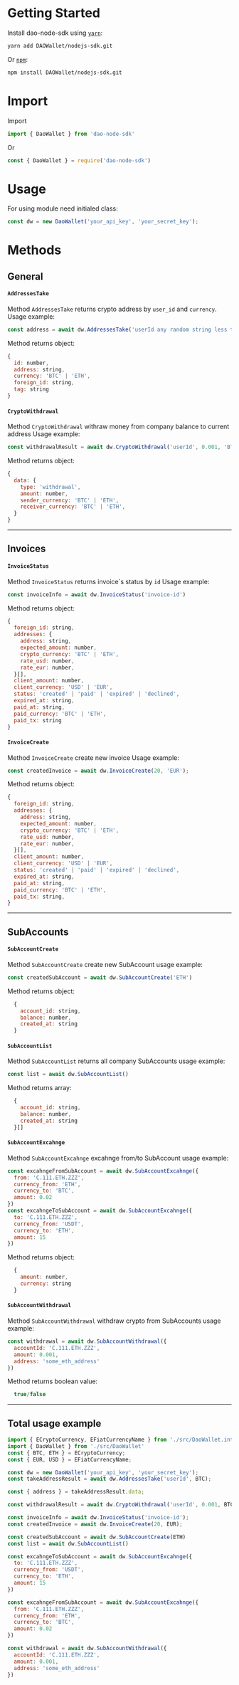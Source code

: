 # Getting Started
Install dao-node-sdk using [`yarn`](https://yarnpkg.com/en/package/jest):
```bash
yarn add DAOWallet/nodejs-sdk.git
```

Or [`npm`](https://www.npmjs.com/):

```bash
npm install DAOWallet/nodejs-sdk.git
```

# Import
Import
```javascript
import { DaoWallet } from 'dao-node-sdk'
```
Or
```javascript
const { DaoWallet } = require('dao-node-sdk')
```

# Usage
For using module need initialed class:
```javascript
const dw = new DaoWallet('your_api_key', 'your_secret_key');
```

# Methods
## General
#### `AddressesTake`
Method `AddressesTake` returns crypto address by `user_id` and `currency`.
Usage example:
```javascript
const address = await dw.AddressesTake('userId any random string less than 128 chars', 'BTC')
```
Method returns object:
```javascript
{
  id: number,
  address: string,
  currency: 'BTC' | 'ETH',
  foreign_id: string,
  tag: string
}
```

#### `CryptoWithdrawal`
Method `CryptoWithdrawal` withraw money from company balance to current address
Usage example:
```javascript
const withdrawalResult = await dw.CryptoWithdrawal('userId', 0.001, 'BTC', 'user_address')
```
Method returns object:
```javascript
{
  data: {
    type: 'withdrawal',
    amount: number,
    sender_currency: 'BTC' | 'ETH',
    receiver_currency: 'BTC' | 'ETH',
  }
}
```
---

## Invoices
#### `InvoiceStatus`
Method `InvoiceStatus` returns invoice\`s status by `id`
Usage example:
```javascript
const invoiceInfo = await dw.InvoiceStatus('invoice-id')
```
Method returns object:
```javascript
{
  foreign_id: string,
  addresses: {
    address: string,
    expected_amount: number,
    crypto_currency: 'BTC' | 'ETH',
    rate_usd: number,
    rate_eur: number,
  }[],
  client_amount: number,
  client_currency: 'USD' | 'EUR',
  status: 'created' | 'paid' | 'expired' | 'declined',
  expired_at: string,
  paid_at: string,
  paid_currency: 'BTC' | 'ETH',
  paid_tx: string
}
```
#### `InvoiceCreate`
Method `InvoiceCreate` create new invoice
Usage example:
```javascript
const createdInvoice = await dw.InvoiceCreate(20, 'EUR');
```
Method returns object:
```javascript
{
  foreign_id: string,
  addresses: {
    address: string,
    expected_amount: number,
    crypto_currency: 'BTC' | 'ETH',
    rate_usd: number,
    rate_eur: number,
  }[],
  client_amount: number,
  client_currency: 'USD' | 'EUR',
  status: 'created' | 'paid' | 'expired' | 'declined',
  expired_at: string,
  paid_at: string,
  paid_currency: 'BTC' | 'ETH',
  paid_tx: string,
}
```
---
## SubAccounts
#### `SubAccountCreate`
Method `SubAccountCreate` create new SubAccount
usage example:
```javascript
const createdSubAccount = await dw.SubAccountCreate('ETH')
```
Method returns object:
```javascript
  {
    account_id: string,
    balance: number,
    created_at: string
  }
```

#### `SubAccountList`
Method `SubAccountList` returns all company SubAccounts
usage example:
```javascript
const list = await dw.SubAccountList()
```
Method returns array:
```javascript
  {
    account_id: string,
    balance: number,
    created_at: string
  }[]
```

#### `SubAccountExcahnge`
Method `SubAccountExcahnge` excahnge from/to SubAccount
usage example:
```javascript
const excahngeFromSubAccount = await dw.SubAccountExcahnge({
  from: 'C.111.ETH.ZZZ',
  currency_from: 'ETH',
  currency_to: 'BTC',
  amount: 0.02
})
const excahngeToSubAccount = await dw.SubAccountExcahnge({
  to: 'C.111.ETH.ZZZ',
  currency_from: 'USDT',
  currency_to: 'ETH',
  amount: 15
})
```
Method returns object:
```javascript
  {
    amount: number,
    currency: string
  }
```

#### `SubAccountWithdrawal`
Method `SubAccountWithdrawal` withdraw crypto from SubAccounts
usage example:
```javascript
const withdrawal = await dw.SubAccountWithdrawal({
  accountId: 'C.111.ETH.ZZZ',
  amount: 0.001,
  address: 'some_eth_address'
})
```
Method returns boolean value:
```javascript
  true/false
```
---
## Total usage example
```javascript
import { ECryptoCurrency, EFiatCurrencyName } from './src/DaoWallet.interface';
import { DaoWallet } from './src/DaoWallet'
const { BTC, ETH } = ECryptoCurrency;
const { EUR, USD } = EFiatCurrencyName;

const dw = new DaoWallet('your_api_key', 'your_secret_key');
const takeAddressResult = await dw.AddressesTake('userId', BTC);

const { address } = takeAddressResult.data;

const withdrawalResult = await dw.CryptoWithdrawal('userId', 0.001, BTC, 'user_address');

const invoiceInfo = await dw.InvoiceStatus('invoice-id');
const createdInvoice = await dw.InvoiceCreate(20, EUR);

const createdSubAccount = await dw.SubAccountCreate(ETH)
const list = await dw.SubAccountList()

const excahngeToSubAccount = await dw.SubAccountExcahnge({
  to: 'C.111.ETH.ZZZ',
  currency_from: 'USDT',
  currency_to: 'ETH',
  amount: 15
})

const excahngeFromSubAccount = await dw.SubAccountExcahnge({
  from: 'C.111.ETH.ZZZ',
  currency_from: 'ETH',
  currency_to: 'BTC',
  amount: 0.02
})

const withdrawal = await dw.SubAccountWithdrawal({
  accountId: 'C.111.ETH.ZZZ',
  amount: 0.001,
  address: 'some_eth_address'
})
```
